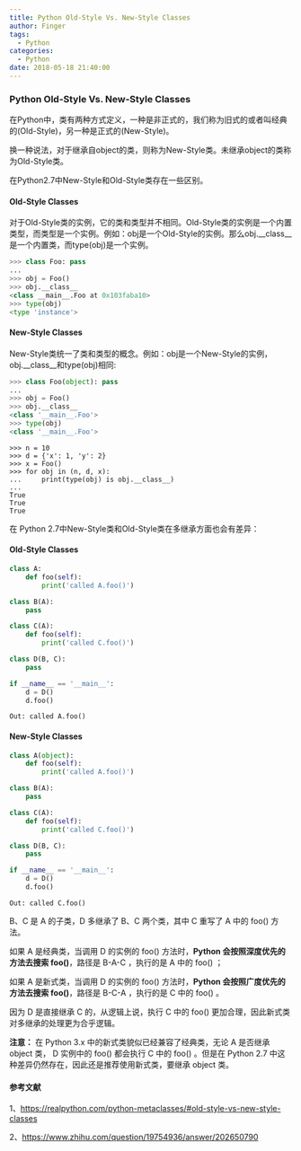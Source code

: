```yaml
---
title: Python Old-Style Vs. New-Style Classes
author: Finger
tags:
  - Python
categories:
  - Python
date: 2018-05-18 21:40:00
---
```


### Python Old-Style Vs. New-Style Classes

在Python中，类有两种方式定义，一种是非正式的，我们称为旧式的或者叫经典的(Old-Style)，另一种是正式的(New-Style)。

换一种说法，对于继承自object的类，则称为New-Style类。未继承object的类称为Old-Style类。

在Python2.7中New-Style和Old-Style类存在一些区别。

#### Old-Style Classes
对于Old-Style类的实例，它的类和类型并不相同。Old-Style类的实例是一个内置类型，而类型是一个实例。例如：obj是一个Old-Style的实例。那么obj.__class__是一个内置类，而type(obj)是一个实例。


```python
>>> class Foo: pass
...
>>> obj = Foo()
>>> obj.__class__
<class __main__.Foo at 0x103faba10>
>>> type(obj)
<type 'instance'>
```

#### New-Style Classes
New-Style类统一了类和类型的概念。例如：obj是一个New-Style的实例，obj.__class__和type(obj)相同:

```python
>>> class Foo(object): pass
...
>>> obj = Foo()
>>> obj.__class__
<class '__main__.Foo'>
>>> type(obj)
<class '__main__.Foo'>
```

```
>>> n = 10
>>> d = {'x': 1, 'y': 2}
>>> x = Foo()
>>> for obj in (n, d, x):
...     print(type(obj) is obj.__class__)
...
True
True
True
```

在 Python 2.7中New-Style类和Old-Style类在多继承方面也会有差异：

#### Old-Style Classes

```python
class A:
    def foo(self):
        print('called A.foo()')

class B(A):
    pass

class C(A):
    def foo(self):
        print('called C.foo()')

class D(B, C): 
    pass

if __name__ == '__main__':
    d = D() 
    d.foo()

```

```
Out: called A.foo()
```


#### New-Style Classes

```python
class A(object):
    def foo(self):
        print('called A.foo()')

class B(A):
    pass

class C(A):
    def foo(self):
        print('called C.foo()')

class D(B, C): 
    pass

if __name__ == '__main__':
    d = D() 
    d.foo()

```

```
Out: called C.foo()
```

B、C 是 A 的子类，D 多继承了 B、C 两个类，其中 C 重写了 A 中的 foo() 方法。

如果 A 是经典类，当调用 D 的实例的 foo() 方法时，**Python 会按照深度优先的方法去搜索 foo()**，路径是 B-A-C ，执行的是 A 中的 foo() ；

如果 A 是新式类，当调用 D 的实例的 foo() 方法时，**Python 会按照广度优先的方法去搜索 foo()**，路径是 B-C-A ，执行的是 C 中的 foo() 。

因为 D 是直接继承 C 的，从逻辑上说，执行 C 中的 foo() 更加合理，因此新式类对多继承的处理更为合乎逻辑。

**注意：** 在 Python 3.x 中的新式类貌似已经兼容了经典类，无论 A 是否继承 object 类， D 实例中的 foo() 都会执行 C 中的 foo() 。但是在 Python 2.7 中这种差异仍然存在，因此还是推荐使用新式类，要继承 object 类。

#### 参考文献
1、https://realpython.com/python-metaclasses/#old-style-vs-new-style-classes

2、https://www.zhihu.com/question/19754936/answer/202650790

